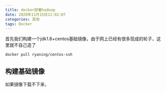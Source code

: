 ```yaml
---
title: docker部署hadoop
date: 2020年11月15日11:02:07
categories: 其他
tags: Docker
---
```


首先我们构建一个jdk1.8+centos基础镜像，由于网上已经有很多现成的轮子，这里就不自己造了

```docker
docker pull ryaning/centos-ssh
```

## 构建基础镜像

如果镜像下载不下来， 